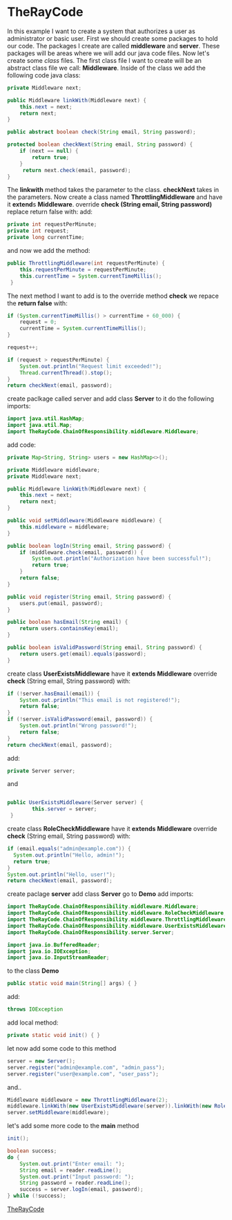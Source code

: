 # TheRayCode
In this example I want to create a system that authorizes a user as administrator or basic user. 
First we should create some packages to hold our code.
The packages I create are called **middleware** and **server**.
 These packages will be areas where we will add our java code files.
 Now let's create some *class* files.
The first class file I want to create will be an abstract class  file we call: **Middleware**. 
Inside of the class we add the following code java class:

```java
private Middleware next;

public Middleware linkWith(Middleware next) {
    this.next = next;
    return next;
}

public abstract boolean check(String email, String password);

protected boolean checkNext(String email, String password) {
    if (next == null) {
        return true;
    }
     return next.check(email, password);
}

```
The **linkwith** method takes the parameter to the class. **checkNext** takes in the parameters.
Now create a class named **ThrottlingMiddleware** and have it **extend**s **Middleware**.
override **check (String email, String password)** replace return false with:
add:
```java
private int requestPerMinute;
private int request;
private long currentTime;
```
and now we add the method:
```java
public ThrottlingMiddleware(int requestPerMinute) {
    this.requestPerMinute = requestPerMinute;
    this.currentTime = System.currentTimeMillis();
 }
```
The next method I want to add is to the override method **check** we repace the **return false** with:
```java
if (System.currentTimeMillis() > currentTime + 60_000) {
    request = 0;
    currentTime = System.currentTimeMillis();
}

request++;

if (request > requestPerMinute) {
    System.out.println("Request limit exceeded!");
    Thread.currentThread().stop();
}
return checkNext(email, password);
```
create paclkage called server and add class **Server** to it do the following imports:
```java
import java.util.HashMap;
import java.util.Map;
import TheRayCode.ChainOfResponsibility.middleware.Middleware;
```
add code:
```java
private Map<String, String> users = new HashMap<>();

private Middleware middleware;
private Middleware next;

public Middleware linkWith(Middleware next) {
    this.next = next;
    return next;
}

public void setMiddleware(Middleware middleware) {
    this.middleware = middleware;
}

public boolean logIn(String email, String password) {
    if (middleware.check(email, password)) {
        System.out.println("Authorization have been successful!");
        return true;
    }
    return false;
}

public void register(String email, String password) {
    users.put(email, password);
}

public boolean hasEmail(String email) {
    return users.containsKey(email);
}

public boolean isValidPassword(String email, String password) {
    return users.get(email).equals(password);
}
```

create class **UserExistsMiddleware** have it **extends Middleware**
override **check** (String email, String password) with:
```java
if (!server.hasEmail(email)) {
    System.out.println("This email is not registered!");
    return false;
}
if (!server.isValidPassword(email, password)) {
    System.out.println("Wrong password!");
    return false;
}
return checkNext(email, password);
```
add:
```java
private Server server;
```
and
```java

public UserExistsMiddleware(Server server) {
        this.server = server;
 }

```



create class **RoleCheckMiddleware** have it **extends Middleware**
override **check** (String email, String password) with:
```java
if (email.equals("admin@example.com")) {
  System.out.println("Hello, admin!");
  return true;
}
System.out.println("Hello, user!");
return checkNext(email, password);
```
create paclage **server** add class **Server**
go to **Demo** add imports:
```java
import TheRayCode.ChainOfResponsibility.middleware.Middleware;
import TheRayCode.ChainOfResponsibility.middleware.RoleCheckMiddleware;
import TheRayCode.ChainOfResponsibility.middleware.ThrottlingMiddleware;
import TheRayCode.ChainOfResponsibility.middleware.UserExistsMiddleware;
import TheRayCode.ChainOfResponsibility.server.Server;

import java.io.BufferedReader;
import java.io.IOException;
import java.io.InputStreamReader;

```
to the class **Demo**
```java
public static void main(String[] args) { }
```
add:
```java
throws IOException
```
add local method:
```java
private static void init() { }
```
let now add some code to this method
```java
server = new Server();
server.register("admin@example.com", "admin_pass");
server.register("user@example.com", "user_pass");
```
and..
```java
Middleware middleware = new ThrottlingMiddleware(2);
middleware.linkWith(new UserExistsMiddleware(server)).linkWith(new RoleCheckMiddleware());
server.setMiddleware(middleware);
```
let's add some more code to the **main** method

```java
init();

boolean success;
do {
    System.out.print("Enter email: ");
    String email = reader.readLine();
    System.out.print("Input password: ");
    String password = reader.readLine();
    success = server.logIn(email, password);
} while (!success);

```


[TheRayCode](https://www.TheRayCode.com)
